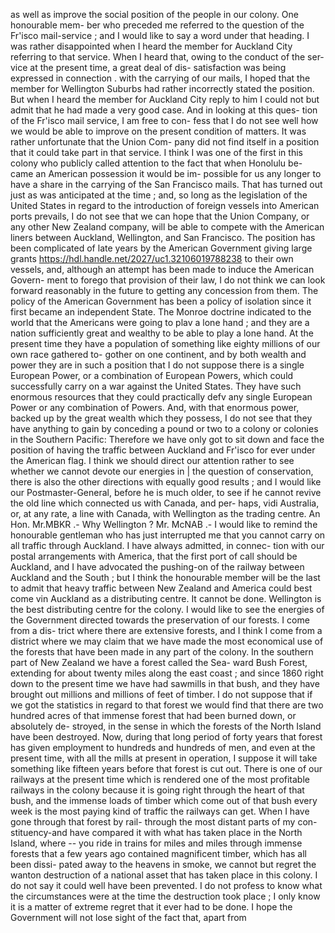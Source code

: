 as well as improve the social position of the people in our colony. One honourable mem- ber who preceded me referred to the question of the Fr'isco mail-service ; and I would like to say a word under that heading. I was rather disappointed when I heard the member for Auckland City referring to that service. When I heard that, owing to the conduct of the ser- vice at the present time, a great deal of dis- satisfaction was being expressed in connection . with the carrying of our mails, I hoped that the member for Wellington Suburbs had rather incorrectly stated the position. But when I heard the member for Auckland City reply to him I could not but admit that he had made a very good case. And in looking at this ques- tion of the Fr'isco mail service, I am free to con- fess that I do not see well how we would be able to improve on the present condition of matters. It was rather unfortunate that the Union Com- pany did not find itself in a position that it could take part in that service. I think I was one of the first in this colony who publicly called attention to the fact that when Honolulu be- came an American possession it would be im- possible for us any longer to have a share in the carrying of the San Francisco mails. That has turned out just as was anticipated at the time ; and, so long as the legislation of the United States in regard to the introduction of foreign vessels into American ports prevails, I do not see that we can hope that the Union Company, or any other New Zealand company, will be able to compete with the American liners between Auckland, Wellington, and San Francisco. The position has been complicated of late years by the American Government giving large grants https://hdl.handle.net/2027/uc1.32106019788238 to their own vessels, and, although an attempt has been made to induce the American Govern- ment to forego that provision of their law, I do not think we can look forward reasonably in the future to getting any concession from them. The policy of the American Government has been a policy of isolation since it first became an independent State. The Monroe doctrine indicated to the world that the Americans were going to plav a lone hand ; and they are a nation sufficiently great and wealthy to be able to play a lone hand. At the present time they have a population of something like eighty millions of our own race gathered to- gother on one continent, and by both wealth and power they are in such a position that I do not suppose there is a single European Power, or a combination of European Powers, which could successfully carry on a war against the United States. They have such enormous resources that they could practically defv any single European Power or any combination of Powers. And, with that enormous power, backed up by the great wealth which they possess, I do not see that they have anything to gain by conceding a pound or two to a colony or colonies in the Southern Pacific: Therefore we have only got to sit down and face the position of having the traffic between Auckland and Fr'isco for ever under the American flag. I think we should direct our attention rather to see whether we cannot devote our energies in | the question of conservation, there is also the other directions with equally good results ; and I would like our Postmaster-General, before he is much older, to see if he cannot revive the old line which connected us with Canada, and per- haps, vidi Australia, or, at any rate, a line with Canada, with Wellington as the trading centre. An Hon. Mr.MBKR .- Why Wellington ? Mr. McNAB .- I would like to remind the honourable gentleman who has just interrupted me that you cannot carry on all traffic through Auckland. I have always admitted, in connec- tion with our postal arrangements with America, that the first port of call should be Auckland, and I have advocated the pushing-on of the railway between Auckland and the South ; but I think the honourable member will be the last to admit that heavy traffic between New Zealand and America could best come vin Auckland as a distributing centre. It cannot be done. Wellington is the best distributing centre for the colony. I would like to see the energies of the Government directed towards the preservation of our forests. I come from a dis- trict where there are extensive forests, and I think I come from a district where we may claim that we have made the most economical use of the forests that have been made in any part of the colony. In the southern part of New Zealand we have a forest called the Sea- ward Bush Forest, extending for about twenty miles along the east coast ; and since 1860 right down to the present time we have had sawmills in that bush, and they have brought out millions and millions of feet of timber. I do not suppose that if we got the statistics in regard to that forest we would find that there are two hundred acres of that immense forest that had been burned down, or absolutely de- stroyed, in the sense in which the forests of the North Island have been destroyed. Now, during that long period of forty years that forest has given employment to hundreds and hundreds of men, and even at the present time, with all the mills at present in operation, I suppose it will take something like fifteen years before that forest is cut out. There is one of our railways at the present time which is rendered one of the most profitable railways in the colony because it is going right through the heart of that bush, and the immense loads of timber which come out of that bush every week is the most paying kind of traffic the railways can get. When I have gone through that forest by rail- through the most distant parts of my con- stituency-and have compared it with what has taken place in the North Island, where -- you ride in trains for miles and miles through immense forests that a few years ago contained magnificent timber, which has all been dissi- pated away to the heavens in smoke, we cannot but regret the wanton destruction of a national asset that has taken place in this colony. I do not say it could well have been prevented. I do not profess to know what the circumstances were at the time the destruction took place ; I only know it is a matter of extreme regret that it ever had to be done. I hope the Government will not lose sight of the fact that, apart from 